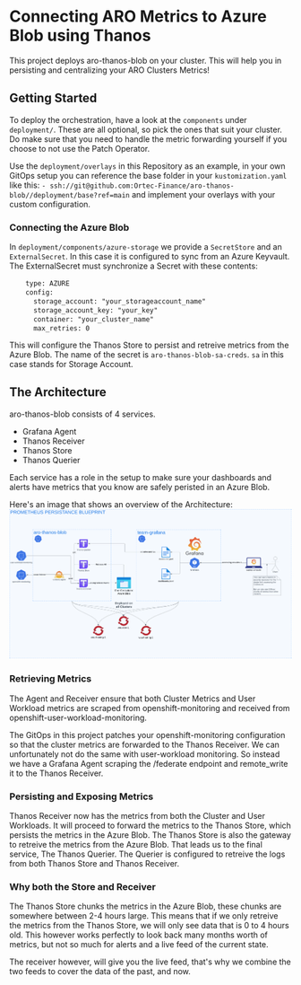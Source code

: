 # Connecting ARO Metrics to Azure Blob using Thanos
This project deploys aro-thanos-blob on your cluster. This will help you in persisting and centralizing your ARO Clusters Metrics!

## Getting Started
To deploy the orchestration, have a look at the `components` under `deployment/`. These are all optional, so pick the ones that suit your cluster. Do make sure that you need to handle the metric forwarding yourself if you choose to not use the Patch Operator.

Use the `deployment/overlays` in this Repository as an example, in your own GitOps setup you can reference the base folder in your `kustomization.yaml` like this: `- ssh://git@github.com:Ortec-Finance/aro-thanos-blob//deployment/base?ref=main` and implement your overlays with your custom configuration.

### Connecting the Azure Blob
In `deployment/components/azure-storage` we provide a `SecretStore` and an `ExternalSecret`. In this case it is configured to sync from an Azure Keyvault. The ExternalSecret must synchronize a Secret with these contents:
```
    type: AZURE
    config:
      storage_account: "your_storageaccount_name"
      storage_account_key: "your_key"
      container: "your_cluster_name"
      max_retries: 0
```
This will configure the Thanos Store to persist and retreive metrics from the Azure Blob.
The name of the secret is `aro-thanos-blob-sa-creds`. `sa` in this case stands for Storage Account.


## The Architecture
aro-thanos-blob consists of 4 services.
- Grafana Agent
- Thanos Receiver
- Thanos Store
- Thanos Querier

Each service has a role in the setup to make sure your dashboards and alerts have metrics that you know are safely peristed in an Azure Blob.

Here's an image that shows an overview of the Architecture:
![A high level overview of the flow of aro-thanos-blob](Prometheus-Persistance-Architecture.png)

### Retrieving Metrics
The Agent and Receiver ensure that both Cluster Metrics and User Workload metrics are scraped from openshift-monitoring and received from openshift-user-workload-monitoring.

The GitOps in this project patches your openshift-monitoring configuration so that the cluster metrics are forwarded to the Thanos Receiver. We can unfortunately not do the same with user-workload monitoring. So instead we have a Grafana Agent scraping the /federate endpoint and remote_write it to the Thanos Receiver.

### Persisting and Exposing Metrics
Thanos Receiver now has the metrics from both the Cluster and User Workloads. It will proceed to forward the metrics to the Thanos Store, which persists the metrics in the Azure Blob. The Thanos Store is also the gateway to retreive the metrics from the Azure Blob. That leads us to the final service, The Thanos Querier. The Querier is configured to retreive the logs from both Thanos Store and Thanos Receiver.

### Why both the Store and Receiver
The Thanos Store chunks the metrics in the Azure Blob, these chunks are somewhere between 2-4 hours large. This means that if we only retreive the metrics from the Thanos Store, we will only see data that is 0 to 4 hours old. This however works perfectly to look back many months worth of metrics, but not so much for alerts and a live feed of the current state.

The receiver however, will give you the live feed, that's why we combine the two feeds to cover the data of the past, and now.
